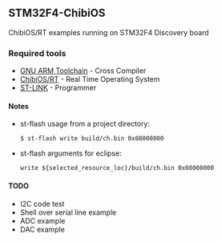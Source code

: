 ## STM32F4-ChibiOS

ChibiOS/RT examples running on STM32F4 Discovery board

### Required tools

* [GNU ARM Toolchain](https://launchpad.net/gcc-arm-embedded) - Cross Compiler
* [ChibiOS/RT](https://github.com/mabl/ChibiOS) - Real Time Operating System
* [ST-LINK](https://github.com/texane/stlink) - Programmer

#### Notes

* st-flash usage from a project directory:

  ```
  $ st-flash write build/ch.bin 0x08000000
  ```

* st-flash arguments for eclipse:

  ```
  write ${selected_resource_loc}/build/ch.bin 0x08000000
  ```

#### TODO

* I2C code test
* Shell over serial line example
* ADC example
* DAC example
